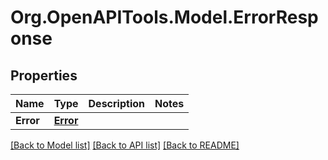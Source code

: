 # Org.OpenAPITools.Model.ErrorResponse

## Properties

Name | Type | Description | Notes
------------ | ------------- | ------------- | -------------
**Error** | [**Error**](Error.md) |  | 

[[Back to Model list]](../README.md#documentation-for-models) [[Back to API list]](../README.md#documentation-for-api-endpoints) [[Back to README]](../README.md)

